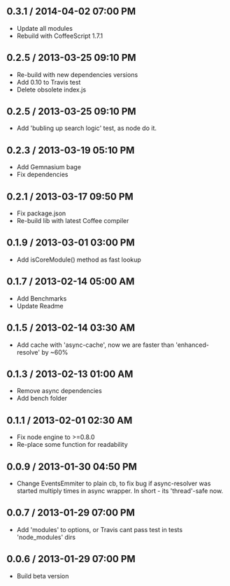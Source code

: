 ## 0.3.1 / 2014-04-02 07:00 PM

  - Update all modules
  - Rebuild with CoffeeScript 1.7.1

## 0.2.5 / 2013-03-25 09:10 PM

  - Re-build with new dependencies versions
  - Add 0.10 to Travis test
  - Delete obsolete index.js

## 0.2.5 / 2013-03-25 09:10 PM

  - Add 'bubling up search logic' test, as node do it.

## 0.2.3 / 2013-03-19 05:10 PM

  - Add Gemnasium bage
  - Fix dependencies

## 0.2.1 / 2013-03-17 09:50 PM

  - Fix package.json
  - Re-build lib with latest Coffee compiler

## 0.1.9 / 2013-03-01 03:00 PM

  - Add isCoreModule() method as fast lookup

## 0.1.7 / 2013-02-14 05:00 AM

  - Add Benchmarks
  - Update Readme

## 0.1.5 / 2013-02-14 03:30 AM

  - Add cache with 'async-cache', now we are faster than 'enhanced-resolve' by ~60%

## 0.1.3 / 2013-02-13 01:00 AM

  - Remove async dependencies
  - Add bench folder

## 0.1.1 / 2013-02-01 02:30 AM

  - Fix node engine to >=0.8.0
  - Re-place some function for readability

## 0.0.9 / 2013-01-30 04:50 PM

  - Change EventsEmmiter to plain cb, to fix bug if async-resolver was started multiply times in async wrapper. In short - its 'thread'-safe now.


## 0.0.7 / 2013-01-29 07:00 PM

  - Add 'modules' to options, or Travis cant pass test in tests 'node_modules' dirs

## 0.0.6 / 2013-01-29 07:00 PM

  - Build beta version